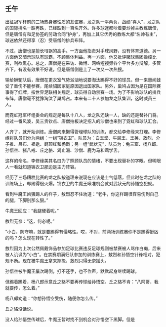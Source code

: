 ## 壬午

出征冠军杯前的三场热身赛性质的友谊赛，龙之队一平两负，战绩“喜人”，龙之队的国际排名一跌再跌，已经跌到一百名开外。许多球迷都吵着要炒掉主教练唐僧，但是唐僧有和足协签的劳动合同“护身”，再加上其它优秀的教练大都“名帅有主”，球迷依然还得享（忍）受唐僧的排兵布阵。

不过，唐僧也是擅长甩锅的高手。一方面他指责对手球风野，没有体育道德。另一方面他又暗示球队有球霸，不顾集体利益。再一方面，他又批评赌球集团操控比赛，利欲熏心。总之，唐僧是在采访、微博、网络短视频各个平台多方辩解，多管齐下，有没有效果不好说，但是唐僧倒是上了一次又一次热搜。

输给狮驼队后，唐僧在更衣室气势汹汹地说要淘汰踢得不好的球员。但一来惠闻蛙受了重伤不能参赛，尾续貂因家庭原因退出国家队。另外，巢鸠占因为是在国际赛事得了红牌，按世界足联相关规定，球员得自动禁赛一场。为了不影响球队的排兵布阵，唐僧毫不犹豫淘汰了巢鸠占。本来有二十人参加龙之队集训，这时减员三人。

而霓虹冠军杯组委会的规定是每队十八人，龙之队还缺一人，缺的还是替补门将。经过一番风波，吴三贵钦点、唐僧拍板决定招入的沙僧也来到了霓虹和球队汇合。

人齐了，就开始训练。唐僧向来懒得管理球队的训练，都交给李修缘来打理。李修缘将队员们分为两组：一组“锦衣卫”，队员为：白玉堂、牛魔王、王英、敖烈、介子推、吕布、祖逖、鹤顶红和杨戬；另一组“武状元”，队员为：兔三窟、杨八郎、孙悟空、猪八戒、丘之貉、鸩止渴、沙僧、鹿为马和鹉学舌。

这样的命名，李修缘美其名曰为了照顾队员的情绪，不要出现替补的字眼。但明眼人一看就知道锦衣卫那边是主力阵容。

经历了三场糟糕比赛的龙之队按道理来说现在应该是士气低落，但此时在龙之队的训练场上，却踢得很火爆。锦衣卫的牛魔王瞅准机会就对武状元的孙悟空犯规。

看到牛魔王凶狠踢人的样子，敖烈忍不住劝道：“老牛，你这样踢很容易伤到自己的腿，下脚别那么狠。”

牛魔王回应：“我腿硬着呢。”

敖烈无奈：“这，何必呢。”

“小白，防守嘛，就是要踢得有侵略性。哎，不对，前两场训练赛你不是踢得挺凶的吗？怎么现在转性了。”

敖烈因为上次公然佩戴饰品参加足球比赛违反足球规则被禁赛被人骂作白痴，后来被人讥讽为“小白”。在禁赛期满归队参加的训练赛上，敖烈和孙悟空针锋相对，犯规不断。现在被牛魔王拿来揶揄，敖烈只得无奈摇头。

孙悟空被牛魔王屡次踢倒，打不还手，也不作声，默默起身继续踢球。

但踢着踢着，杨八郎示意丘之貉不要再传球给孙悟空。丘之貉不肯：“八阿哥，我就要传，怎么着。”

杨八郎劝道：“你想孙悟空受伤，随便你怎么传。”

丘之貉没话说。

没人给孙悟空传球后，牛魔王暂时找不到机会对孙悟空下黑脚。但是
